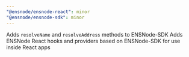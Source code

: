 ```yaml
---
"@ensnode/ensnode-react": minor
"@ensnode/ensnode-sdk": minor
---
```


Adds `resolveName` and `resolveAddress` methods to ENSNode-SDK
Adds ENSNode React hooks and providers based on ENSNode-SDK for use inside React apps
